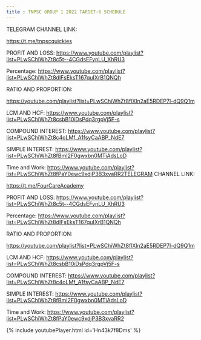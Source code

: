 ```yaml
---
title : TNPSC GROUP 1 2022 TARGET-6 SCHEDULE
---
```


TELEGRAM CHANNEL LINK:

https://t.me/tnpscquickies

PROFIT AND LOSS: https://www.youtube.com/playlist?list=PLwSChiWhZt8c5t--4CGdsEFynLU_XhRU3


Percentage: https://www.youtube.com/playlist?list=PLwSChiWhZt8dlFsEksT167quIXrB1QNQh


RATIO AND PROPORTION:

https://youtube.com/playlist?list=PLwSChiWhZt8flXln2aE5RDEP7l-dQ9Q1m

LCM AND HCF: https://www.youtube.com/playlist?list=PLwSChiWhZt8csbB10iDsPdq3rgpVj5F-s

COMPOUND INTEREST: https://www.youtube.com/playlist?list=PLwSChiWhZt8c4oLMf_A1fsyCaABP_NdE7

SIMPLE INTEREST: https://www.youtube.com/playlist?list=PLwSChiWhZt8fBmI2F0gwxbn0MTiAdsLoD

Time and Work: https://www.youtube.com/playlist?list=PLwSChiWhZt8fPaY0ewc9xdjP3B3xvaRR2TELEGRAM CHANNEL LINK:

https://t.me/FourCareAcademy

PROFIT AND LOSS: https://www.youtube.com/playlist?list=PLwSChiWhZt8c5t--4CGdsEFynLU_XhRU3


Percentage: https://www.youtube.com/playlist?list=PLwSChiWhZt8dlFsEksT167quIXrB1QNQh


RATIO AND PROPORTION:

https://youtube.com/playlist?list=PLwSChiWhZt8flXln2aE5RDEP7l-dQ9Q1m

LCM AND HCF: https://www.youtube.com/playlist?list=PLwSChiWhZt8csbB10iDsPdq3rgpVj5F-s

COMPOUND INTEREST: https://www.youtube.com/playlist?list=PLwSChiWhZt8c4oLMf_A1fsyCaABP_NdE7

SIMPLE INTEREST: https://www.youtube.com/playlist?list=PLwSChiWhZt8fBmI2F0gwxbn0MTiAdsLoD

Time and Work: https://www.youtube.com/playlist?list=PLwSChiWhZt8fPaY0ewc9xdjP3B3xvaRR2



{% include youtubePlayer.html id='Hn43k7f8Dms' %}
